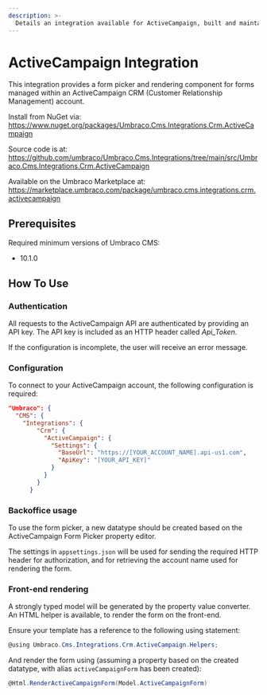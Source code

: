 ```yaml
---
description: >-
  Details an integration available for ActiveCampaign, built and maintained by Umbraco HQ.
---
```


# ActiveCampaign Integration

This integration provides a form picker and rendering component for forms managed within an ActiveCampaign CRM (Customer Relationship Management) account.

Install from NuGet via:
https://www.nuget.org/packages/Umbraco.Cms.Integrations.Crm.ActiveCampaign

Source code is at:
https://github.com/umbraco/Umbraco.Cms.Integrations/tree/main/src/Umbraco.Cms.Integrations.Crm.ActiveCampaign

Available on the Umbraco Marketplace at:
https://marketplace.umbraco.com/package/umbraco.cms.integrations.crm.activecampaign

## Prerequisites

Required minimum versions of Umbraco CMS:
- 10.1.0

## How To Use

### Authentication

All requests to the ActiveCampaign API are authenticated by providing an API key. The API key is included as an HTTP header called _Api_Token_.

If the configuration is incomplete, the user will receive an error message.

### Configuration

To connect to your ActiveCampaign account, the following configuration is required:

```json
"Umbraco": {
  "CMS": {
    "Integrations": {
        "Crm": {
          "ActiveCampaign": {
            "Settings": {
              "BaseUrl": "https://[YOUR_ACCOUNT_NAME].api-us1.com",
              "ApiKey": "[YOUR_API_KEY]"
            }
          }
        }
      }
```

### Backoffice usage

To use the form picker, a new datatype should be created based on the ActiveCampaign Form Picker property editor.

The settings in `appsettings.json` will be used for sending the required HTTP header for authorization, and for retrieving the account name used for rendering the form.

### Front-end rendering

A strongly typed model will be generated by the property value converter. An HTML helper is available, to render the form on the front-end.

Ensure your template has a reference to the following using statement:

```csharp
@using Umbraco.Cms.Integrations.Crm.ActiveCampaign.Helpers;
```

And render the form using (assuming a property based on the created datatype, with alias `activeCampaignForm` has been created):

```csharp
@Html.RenderActiveCampaignForm(Model.ActiveCampaignForm)
```
